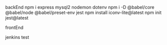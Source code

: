 backEnd
npm i express mysql2 nodemon dotenv
npm i -D @babel/core @babel/node @babel/preset-env jest
npm install iconv-lite@latest
npm init jest@latest

frontEnd

jenkins test
